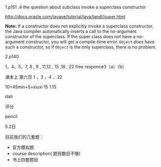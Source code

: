 1.p151 .4     the question about subclass invoke a superclass constructor

http://docs.oracle.com/javase/tutorial/java/IandI/super.html

 **Note:** If a constructor does not explicitly invoke a superclass constructor, the Java compiler automatically inserts a call to the no-argument constructor of the superclass. If the super class does not have a no-argument constructor, you will get a compile-time error. `Object` *does* have such a constructor, so if `Object` is the only superclass, there is no problem. 

2.p140







1，4，5，7, 8 , 9 , 11,12 , 15 ,18 , 22   free responce3（a）（b）

课本上 第六页 1 ，3 ，4 ，22

10+45min+5+xiuxi 15 1.15

dati 



评分

pencil

5.2日

目前我们的几套题：

* 官方模拟题 
* course description( 题目数目不够)
* 书上四套题目

 ​	